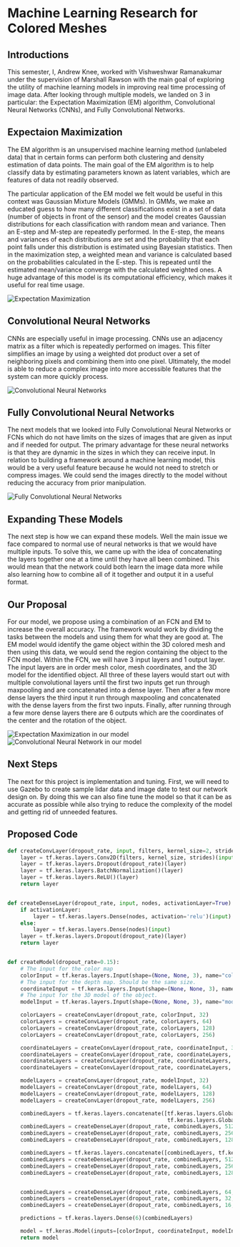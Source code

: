 Machine Learning Research for Colored Meshes
============================================

Introductions
-------------
This semester, I, Andrew Knee, worked with Vishweshwar Ramanakumar under the supervision of Marshall Rawson with the main goal of exploring the utility of machine learning models in improving real time processing of image data. 
After looking through multiple models, we landed on 3 in particular: the Expectation Maximization (EM) algorithm, Convolutional Neural Networks (CNNs), and Fully Convolutional Networks.

Expectaion Maximization
-----------------------
The EM algorithm is an unsupervised machine learning method (unlabeled data) that in certain forms can perform both clustering and density estimation of data points. The main goal of the EM algorithm is to help classify data by estimating parameters known as latent variables, which are features of data not readily observed. 

The particular application of the EM model we felt would be useful in this context was Gaussian Mixture Models (GMMs). In GMMs, we make an educated guess to how many different classifications exist in a set of data (number of objects in front of the sensor) and the model creates Gaussian distributions for each classification with random mean and variance. Then an E-step and M-step are repeatedly performed. In the E-step, the means and variances of each distributions are set and the probability that each point falls under this distribution is estimated using Bayesian statistics. Then in the maximization step, a weighted mean and variance is calculated based on the probabilities calculated in the E-step. This is repeated until the estimated mean/variance converge with the calculated weighted ones. A huge advantage of this model is its computational efficiency, which makes it useful for real time usage.

![Expectation Maximization](ExpectationMaximization.png)

Convolutional Neural Networks
-----------------------------
CNNs are especially useful in image processing. CNNs use an adjacency matrix as a filter which is repeatedly performed on images. This filter simplifies an image by using a weighted dot product over a set of neighboring pixels and combining them into one pixel. Ultimately, the model is able to reduce a complex image into more accessible features that the system can more quickly process.

![Convolutional Neural Networks](Convolutional-Neural-Network.jpeg)

Fully Convolutional Neural Networks
-----------------------------------
The next models that we looked into Fully Convolutional Neural Networks or FCNs which do not have limits on the sizes of images that are given as input and if needed for output. The primary advantage for these neural networks is that they are dynamic in the sizes in which they can receive input. In relation to building a framework around a machine learning model, this would be a very useful feature because he would not need to stretch or compress images. We could send the images directly to the model without reducing the accuracy from prior manipulation.

![Fully Convolutional Neural Networks](FullyConvolutional.png)

Expanding These Models
----------------------
The next step is how we can expand these models. Well the main issue we face compared to normal use of neural networks is that we would have multiple inputs. To solve this, we came up with the idea of concatenating the layers together one at a time until they have all been combined. This would mean that the network could both learn the image data more while also learning how to combine all of it together and output it in a useful format.

Our Proposal
------------
For our model, we propose using a combination of an FCN and EM to increase the overall accuracy. The framework would work by dividing the tasks between the models and using them for what they are good at. The EM model would identify the game object within the 3D colored mesh and then using this data, we would send the region containing the object to the FCN model. Within the FCN, we will have 3 input layers and 1 output layer. The input layers are in order mesh color, mesh coordinates, and the 3D model for the identified object. All three of these layers would start out with multiple convolutional layers until the first two inputs get run through maxpooling and are concatenated into a dense layer. Then after a few more dense layers the third input it run through maxpooling and concatenated with the dense layers from the first two inputs. Finally, after running through a few more dense layers there are 6 outputs which are the coordinates of the center and the rotation of the object.

![Expectation Maximization in our model](EMOurModel.png)
![Convolutional Neural Network in our model](CNNOurModel.png)

Next Steps
----------
The next for this project is implementation and tuning. First, we will need to use Gazebo to create sample lidar data and image date to test our network design on. By doing this we can also fine tune the model so that it can be as accurate as possible while also trying to reduce the complexity of the model and getting rid of unneeded features.

Proposed Code
-------------
```python
def createConvLayer(dropout_rate, input, filters, kernel_size=2, strides=2):
    layer = tf.keras.layers.Conv2D(filters, kernel_size, strides)(input)
    layer = tf.keras.layers.Dropout(dropout_rate)(layer)
    layer = tf.keras.layers.BatchNormalization()(layer)
    layer = tf.keras.layers.ReLU()(layer)
    return layer


def createDenseLayer(dropout_rate, input, nodes, activationLayer=True):
    if activationLayer:
        layer = tf.keras.layers.Dense(nodes, activation='relu')(input)
    else:
        layer = tf.keras.layers.Dense(nodes)(input)
    layer = tf.keras.layers.Dropout(dropout_rate)(layer)
    return layer


def createModel(dropout_rate=0.15):
    # The input for the color map
    colorInput = tf.keras.layers.Input(shape=(None, None, 3), name="colorInput")
    # The input for the depth map. Should be the same size.
    coordinateInput = tf.keras.layers.Input(shape=(None, None, 3), name="coordinateInput")
    # The input for the 3D model of the object.
    modelInput = tf.keras.layers.Input(shape=(None, None, 3), name="modelInput")

    colorLayers = createConvLayer(dropout_rate, colorInput, 32)
    colorLayers = createConvLayer(dropout_rate, colorLayers, 64)
    colorLayers = createConvLayer(dropout_rate, colorLayers, 128)
    colorLayers = createConvLayer(dropout_rate, colorLayers, 256)

    coordinateLayers = createConvLayer(dropout_rate, coordinateInput, 32)
    coordinateLayers = createConvLayer(dropout_rate, coordinateLayers, 64)
    coordinateLayers = createConvLayer(dropout_rate, coordinateLayers, 128)
    coordinateLayers = createConvLayer(dropout_rate, coordinateLayers, 256)

    modelLayers = createConvLayer(dropout_rate, modelInput, 32)
    modelLayers = createConvLayer(dropout_rate, modelLayers, 64)
    modelLayers = createConvLayer(dropout_rate, modelLayers, 128)
    modelLayers = createConvLayer(dropout_rate, modelLayers, 256)

    combinedLayers = tf.keras.layers.concatenate([tf.keras.layers.GlobalMaxPooling2D()(colorLayers),
                                                  tf.keras.layers.GlobalMaxPooling2D()(coordinateLayers)])
    combinedLayers = createDenseLayer(dropout_rate, combinedLayers, 512)
    combinedLayers = createDenseLayer(dropout_rate, combinedLayers, 256)
    combinedLayers = createDenseLayer(dropout_rate, combinedLayers, 128)

    combinedLayers = tf.keras.layers.concatenate([combinedLayers, tf.keras.layers.GlobalMaxPooling2D()(modelLayers)])
    combinedLayers = createDenseLayer(dropout_rate, combinedLayers, 512)
    combinedLayers = createDenseLayer(dropout_rate, combinedLayers, 256)
    combinedLayers = createDenseLayer(dropout_rate, combinedLayers, 128)


    combinedLayers = createDenseLayer(dropout_rate, combinedLayers, 64, False)
    combinedLayers = createDenseLayer(dropout_rate, combinedLayers, 32, False)
    combinedLayers = createDenseLayer(dropout_rate, combinedLayers, 16, False)

    predictions = tf.keras.layers.Dense(6)(combinedLayers)

    model = tf.keras.Model(inputs=[colorInput, coordinateInput, modelInput], outputs=predictions)
    return model
```

